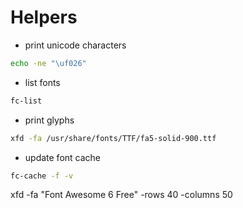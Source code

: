 # Helpers

- print unicode characters

```sh
echo -ne "\uf026"
```

- list fonts

```sh
fc-list
```

- print glyphs

```sh
xfd -fa /usr/share/fonts/TTF/fa5-solid-900.ttf
```

- update font cache
```sh
fc-cache -f -v
```


xfd -fa "Font Awesome 6 Free" -rows 40 -columns 50